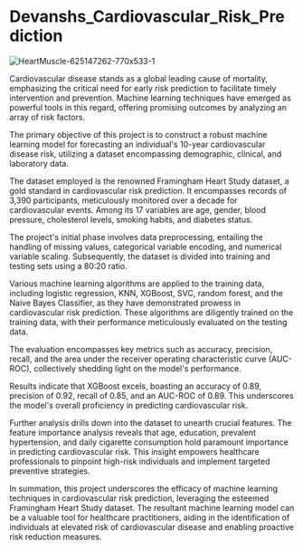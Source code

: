 # Devanshs_Cardiovascular_Risk_Prediction
![HeartMuscle-625147262-770x533-1](https://github.com/DevanshA2511/Devanshs_Cardiovascular_Risk_Prediction/assets/130047748/9a422206-2654-4406-a5db-14da4274b35e)

Cardiovascular disease stands as a global leading cause of mortality, emphasizing the critical need for early risk prediction to facilitate timely intervention and prevention. Machine learning techniques have emerged as powerful tools in this regard, offering promising outcomes by analyzing an array of risk factors.

The primary objective of this project is to construct a robust machine learning model for forecasting an individual's 10-year cardiovascular disease risk, utilizing a dataset encompassing demographic, clinical, and laboratory data.

The dataset employed is the renowned Framingham Heart Study dataset, a gold standard in cardiovascular risk prediction. It encompasses records of 3,390 participants, meticulously monitored over a decade for cardiovascular events. Among its 17 variables are age, gender, blood pressure, cholesterol levels, smoking habits, and diabetes status.

The project's initial phase involves data preprocessing, entailing the handling of missing values, categorical variable encoding, and numerical variable scaling. Subsequently, the dataset is divided into training and testing sets using a 80:20 ratio.

Various machine learning algorithms are applied to the training data, including logistic regression, KNN, XGBoost, SVC, random forest, and the Naive Bayes Classifier, as they have demonstrated prowess in cardiovascular risk prediction. These algorithms are diligently trained on the training data, with their performance meticulously evaluated on the testing data.

The evaluation encompasses key metrics such as accuracy, precision, recall, and the area under the receiver operating characteristic curve (AUC-ROC), collectively shedding light on the model's performance.

Results indicate that XGBoost excels, boasting an accuracy of 0.89, precision of 0.92, recall of 0.85, and an AUC-ROC of 0.89. This underscores the model's overall proficiency in predicting cardiovascular risk.

Further analysis drills down into the dataset to unearth crucial features. The feature importance analysis reveals that age, education, prevalent hypertension, and daily cigarette consumption hold paramount importance in predicting cardiovascular risk. This insight empowers healthcare professionals to pinpoint high-risk individuals and implement targeted preventive strategies.

In summation, this project underscores the efficacy of machine learning techniques in cardiovascular risk prediction, leveraging the esteemed Framingham Heart Study dataset. The resultant machine learning model can be a valuable tool for healthcare practitioners, aiding in the identification of individuals at elevated risk of cardiovascular disease and enabling proactive risk reduction measures.

